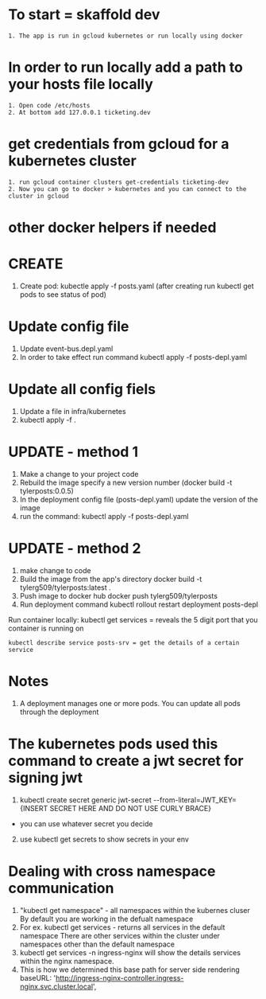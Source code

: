 # To start = skaffold dev   
    1. The app is run in gcloud kubernetes or run locally using docker
# In order to run locally add a path to your hosts file locally
    1. Open code /etc/hosts
    2. At bottom add 127.0.0.1 ticketing.dev
    
# get credentials from gcloud for a kubernetes cluster
    1. run gcloud container clusters get-credentials ticketing-dev 
    2. Now you can go to docker > kubernetes and you can connect to the cluster in gcloud



# other docker helpers if needed
# CREATE
1. Create pod: kubectle apply -f posts.yaml (after creating run kubectl get pods to see status of pod)

# Update config file
1. Update event-bus.depl.yaml
2. In order to take effect run command kubectl apply -f posts-depl.yaml

# Update all config fiels
1. Update a file in infra/kubernetes
2. kubectl apply -f .

# UPDATE - method 1
1. Make a change to your project code
2. Rebuild the image specify a new version number (docker build -t tylerposts:0.0.5)
3. In the deployment config file (posts-depl.yaml) update the version of the image
4. run the command: kubectl apply -f posts-depl.yaml

# UPDATE - method 2
1. make change to code
2. Build the image from the app's directory
    docker build -t tylerg509/tylerposts:latest .  
3. Push image to docker hub
    docker push tylerg509/tylerposts   
4. Run deployment command
    kubectl rollout restart deployment posts-depl

Run container locally:
    kubectl get services = reveals the 5 digit port that you container is running on

    kubectl describe service posts-srv = get the details of a certain service

    

# Notes
1. A deployment manages one or more pods. You can update all pods through the deployment

# The kubernetes pods used this command to create a jwt secret for signing jwt
1. kubectl create secret generic jwt-secret --from-literal=JWT_KEY={INSERT SECRET HERE AND DO NOT USE CURLY BRACE} 
- you can use whatever secret you decide 
2. use kubectl get secrets to show secrets in your env


# Dealing with cross namespace communication
1. "kubectl get namespace" - all namespaces within the kubernes cluser
    By default you are working in the defualt namespace
2. For ex. kubectl get services - returns all services in the default namespace
    There are other services within the cluster under namespaces other than the default namespace
3. kubectl get services -n ingress-nginx will show the details services within the nginx namespace.
4. This is how we determined this base path for server side rendering
      baseURL: 'http://ingress-nginx-controller.ingress-nginx.svc.cluster.local',
